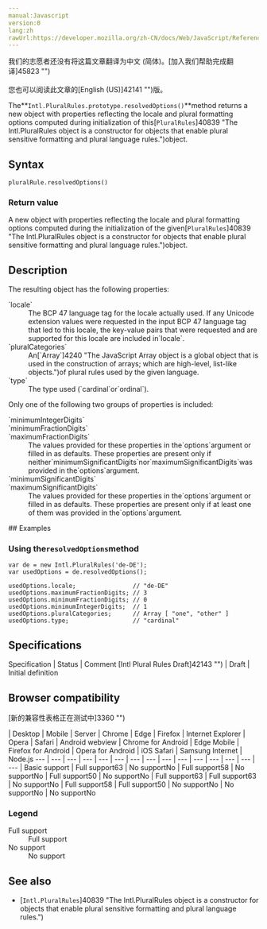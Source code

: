 ```yaml
---
manual:Javascript
version:0
lang:zh
rawUrl:https://developer.mozilla.org/zh-CN/docs/Web/JavaScript/Reference/Global_Objects/PluralRules/resolvedOptions
---
```




<bdi>我们的志愿者还没有将这篇文章翻译为<bdi>中文 (简体)</bdi>。[加入我们帮助完成翻译]45823 "")<br></br>您也可以阅读此文章的[English (US)]42141 "")版。</bdi>






The**`Intl.PluralRules.prototype.resolvedOptions()`**method returns a new object with properties reflecting the locale and plural formatting options computed during initialization of this[`PluralRules`]40839 "The Intl.PluralRules object is a constructor for objects that enable plural sensitive formatting and plural language rules.")object.


## Syntax<a name="Syntax"></a>

```
pluralRule.resolvedOptions()
```

### Return value<a name="Return_value"></a>


A new object with properties reflecting the locale and plural formatting options computed during the initialization of the given[`PluralRules`]40839 "The Intl.PluralRules object is a constructor for objects that enable plural sensitive formatting and plural language rules.")object.


## Description<a name="Description"></a>


The resulting object has the following properties:

<dl><dt id=''>`locale`</dt><dd>The BCP 47 language tag for the locale actually used. If any Unicode extension values were requested in the input BCP 47 language tag that led to this locale, the key-value pairs that were requested and are supported for this locale are included in`locale`.</dd><dt id=''>`pluralCategories`</dt><dd>An[`Array`]4240 "The JavaScript Array object is a global object that is used in the construction of arrays; which are high-level, list-like objects.")of plural rules used by the given language.</dd><dt id=''>`type`</dt><dd>The type used (`cardinal`or`ordinal`).</dd></dl>

Only one of the following two groups of properties is included:

<dl><dt id=''>`minimumIntegerDigits`</dt><dt id=''>`minimumFractionDigits`</dt><dt id=''>`maximumFractionDigits`</dt><dd>The values provided for these properties in the`options`argument or filled in as defaults. These properties are present only if neither`minimumSignificantDigits`nor`maximumSignificantDigits`was provided in the`options`argument.</dd><dt id=''>`minimumSignificantDigits`</dt><dt id=''>`maximumSignificantDigits`</dt><dd>The values provided for these properties in the`options`argument or filled in as defaults. These properties are present only if at least one of them was provided in the`options`argument.</dd></dl>
## Examples<a name="Examples"></a>

### Using the`resolvedOptions`method<a name="Using_the_resolvedOptions_method"></a>

```
var de = new Intl.PluralRules('de-DE');
var usedOptions = de.resolvedOptions();

usedOptions.locale;                // "de-DE"
usedOptions.maximumFractionDigits; // 3
usedOptions.minimumFractionDigits; // 0
usedOptions.minimumIntegerDigits;  // 1
usedOptions.pluralCategories;      // Array [ "one", "other" ]
usedOptions.type;                  // "cardinal"
```

## Specifications<a name="Specifications"></a>

Specification | Status | Comment 
[Intl Plural Rules Draft]42143 "") | Draft | Initial definition 


## Browser compatibility<a name="Browser_compatibility"></a>
[新的兼容性表格正在测试中<i></i>]3360 "")

 | <abbr>Desktop<i></i></abbr> | <abbr>Mobile<i></i></abbr> | <abbr>Server<i></i></abbr> 
 | <abbr>Chrome<i></i></abbr> | <abbr>Edge<i></i></abbr> | <abbr>Firefox<i></i></abbr> | <abbr>Internet Explorer<i></i></abbr> | <abbr>Opera<i></i></abbr> | <abbr>Safari<i></i></abbr> | <abbr>Android webview<i></i></abbr> | <abbr>Chrome for Android<i></i></abbr> | <abbr>Edge Mobile<i></i></abbr> | <abbr>Firefox for Android<i></i></abbr> | <abbr>Opera for Android<i></i></abbr> | <abbr>iOS Safari<i></i></abbr> | <abbr>Samsung Internet<i></i></abbr> | <abbr>Node.js<i></i></abbr> 
 ---  |  ---  |  ---  |  ---  |  ---  |  ---  |  ---  |  ---  |  ---  |  ---  |  ---  |  ---  |  ---  |  ---  |  ---  | 
Basic support | <abbr>Full support</abbr>63 | <abbr>No support</abbr>No | <abbr>Full support</abbr>58 | <abbr>No support</abbr>No | <abbr>Full support</abbr>50 | <abbr>No support</abbr>No | <abbr>Full support</abbr>63 | <abbr>Full support</abbr>63 | <abbr>No support</abbr>No | <abbr>Full support</abbr>58 | <abbr>Full support</abbr>50 | <abbr>No support</abbr>No | <abbr>No support</abbr>No | <abbr>No support</abbr>No 


### Legend<a name="Legend"></a>
<dl><dt id=''><abbr>Full support</abbr></dt><dd>Full support</dd><dt id=''><abbr>No support</abbr></dt><dd>No support</dd></dl>


## See also<a name="See_also"></a>

* [`Intl.PluralRules`]40839 "The Intl.PluralRules object is a constructor for objects that enable plural sensitive formatting and plural language rules.")



